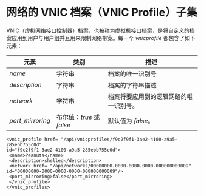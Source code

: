 # 网络的 VNIC 档案（VNIC Profile）子集

VNIC（虚拟网络接口控制器）档案，也被称为虚拟机接口档案，是将自定义的档案应用到用户与用户组并且用来限制网络带宽。每一个
*vnicprofile* 都包含了如下元素：

|元素|类别|描述|
|----|----|----|
|*name*|字符串|档案的唯一识别号|
|*description*|字符串|档案的字符串描述|
|*network*|字符串|档案将要应用到的逻辑网络的唯一识别号。|
|*port\_mirroring*|布尔值：*true* 或 *false*|默认值为 *false*。|

                
    <vnic_profile href= "/api/vnicprofiles/f9c2f9f1-3ae2-4100-a9a5-285ebb755c0d" 
    id="f9c2f9f1-3ae2-4100-a9a5-285ebb755c0d">
     <name>Peanuts</name>
     <description>shelled</description>
     <network href= "/api/networks/00000000-0000-0000-0000-000000000009" 
    id="00000000-0000-0000-0000-000000000009"/>
     <port_mirroring>false</port_mirroring>
     </vnic_profile>
    </vnic_profiles>

              

